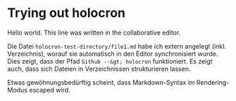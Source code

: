 # Trying out holocron

Hello world. This line was written in the collaborative editor.

Die Datei `holocron-test-directory/file1.md` habe ich extern angelegt (inkl. Verzeichnis), worauf sie automatisch in den Editor synchronisiert wurde. Dies zeigt, dass der Pfad `Github --&gt; holocron` funktioniert. Es zeigt auch, dass sich Dateien in Verzeichnissen strukturieren lassen.

Etwas gewöhnungsbedürftig scheint, dass Markdown-Syntax im Rendering-Modus escaped wird.